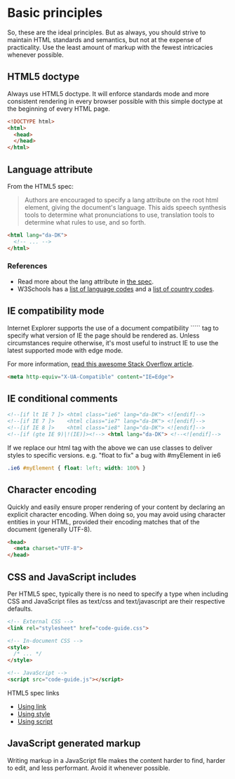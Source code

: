 # Basic principles

So, these are the ideal principles. But as always, you should strive to maintain HTML standards and semantics, but not at the expense of practicality. Use the least amount of markup with the fewest intricacies whenever possible.

## HTML5 doctype

Always use HTML5 doctype. It will enforce standards mode and more consistent rendering in every browser possible with this simple doctype at the beginning of every HTML page.

```html
<!DOCTYPE html>
<html>
  <head>
  </head>
</html>
```

## Language attribute

From the HTML5 spec:

> Authors are encouraged to specify a lang attribute on the root html element, giving the document's language. This aids speech synthesis tools to determine what pronunciations to use, translation tools to determine what rules to use, and so forth.

```html
<html lang="da-DK">
  <!-- ... -->
</html>
```

### References

 * Read more about the lang attribute in [the spec](http://www.w3.org/html/wg/drafts/html/master/semantics.html#the-html-element).
 * W3Schools has a [list of language codes](http://www.w3schools.com/tags/ref_language_codes.asp) and a [list of country codes](http://www.w3schools.com/tags/ref_country_codes.asp).

## IE compatibility mode

Internet Explorer supports the use of a document compatibility ```<meta>`` tag to specify what version of IE the page should be rendered as. Unless circumstances require otherwise, it's most useful to instruct IE to use the latest supported mode with edge mode.

For more information, [read this awesome Stack Overflow article](http://stackoverflow.com/questions/6771258/whats-the-difference-if-meta-http-equiv-x-ua-compatible-content-ie-edge-e).

```html
<meta http-equiv="X-UA-Compatible" content="IE=Edge">
```

## IE conditional comments

```html
<!--[if lt IE 7 ]> <html class="ie6" lang="da-DK"> <![endif]-->
<!--[if IE 7 ]>    <html class="ie7" lang="da-DK"> <![endif]-->
<!--[if IE 8 ]>    <html class="ie8" lang="da-DK"> <![endif]-->
<!--[if (gte IE 9)|!(IE)]><!--> <html lang="da-DK"> <!--<![endif]-->
```

If we replace our html tag with the above we can use classes to deliver styles to specific versions.
e.g. "float to fix" a bug with #myElement in ie6

```css
.ie6 #myElement { float: left; width: 100% }
```

## Character encoding

Quickly and easily ensure proper rendering of your content by declaring an explicit character encoding. When doing so, you may avoid using character entities in your HTML, provided their encoding matches that of the document (generally UTF-8).

```html
<head>
  <meta charset="UTF-8">
</head>
```

## CSS and JavaScript includes

Per HTML5 spec, typically there is no need to specify a type when including CSS and JavaScript files as text/css and text/javascript are their respective defaults.

```html
<!-- External CSS -->
<link rel="stylesheet" href="code-guide.css">

<!-- In-document CSS -->
<style>
  /* ... */
</style>

<!-- JavaScript -->
<script src="code-guide.js"></script>
```

HTML5 spec links
 * [Using link](http://www.w3.org/TR/2011/WD-html5-20110525/semantics.html#the-link-element)
 * [Using style](http://www.w3.org/TR/2011/WD-html5-20110525/semantics.html#the-style-element)
 * [Using script](http://www.w3.org/TR/2011/WD-html5-20110525/scripting-1.html#the-script-element)

## JavaScript generated markup

Writing markup in a JavaScript file makes the content harder to find, harder to edit, and less performant. Avoid it whenever possible.
